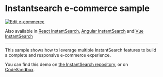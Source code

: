 # Instantsearch e-commerce sample

[![Edit e-commerce](https://codesandbox.io/static/img/play-codesandbox.svg)](https://codesandbox.io/s/github/algolia/doc-code-samples/tree/master/instantsearch.js/e-commerce)

Also available in [React InstantSearch](../../react-instantsearch/e-commerce/), [Angular InstantSearch](../../angular-instantsearch/e-commerce/) and [Vue InstantSearch](../../vue-instantsearch/e-commerce/)

---

This sample shows how to leverage multiple InstantSearch features to build a complete and responsive e-commerce experience.

You can find this demo on [the InstantSearch repository](https://github.com/algolia/instantsearch/tree/master/examples/js/e-commerce), or on [CodeSandbox](https://codesandbox.io/s/github/algolia/instantsearch/tree/master/examples/js/e-commerce).
